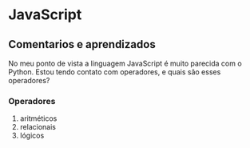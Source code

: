 # JavaScript

## Comentarios e aprendizados
No meu ponto de vista a linguagem JavaScript é muito parecida com o Python.
Estou tendo contato com operadores, e quais são esses operadores?
### Operadores
1. aritméticos
2. relacionais
3. lógicos
